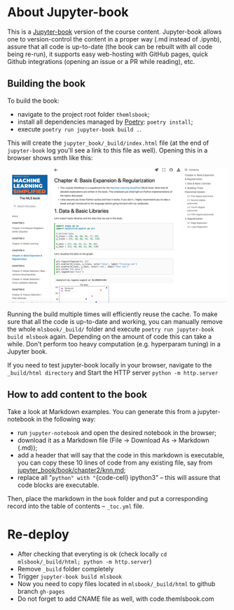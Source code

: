# About Jupyter-book 

This is a [Jupyter-book](https://jupyterbook.org/en/stable/start/create.html) version of the course content. Jupyter-book allows one to version-control the content in a proper way (.md instead of .ipynb), assure that all code is up-to-date (the book can be rebuilt with all code being re-run), it supports easy web-hosting with GitHub pages, quick Github integrations (opening an issue or a PR while reading), etc.  

## Building the book

To build the book:

- navigate to the project root folder `themlsbook`;
- install all dependencies managed by [Poetry](https://python-poetry.org/docs/basic-usage/): `poetry install`;
- execute `poetry run jupyter-book build .`.

This will create the `jupyter_book/_build/index.html` file (at the end of `jupyter-book` log you'll see a link to this file as well). Opening this in a browser shows smth like this:

![](_static/img/jup_book_screenshot.png)

Running the build multiple times will efficiently reuse the cache. To make sure that all the code is up-to-date and working, you can manually remove the whole `mlsbook/_build/` folder and execute `poetry run jupyter-book build mlsbook` again. Depending on the amount of code this can take a while. Don't perform too heavy computation (e.g. hyperparam tuning) in a Jupyter book.

If you need to test jupyter-book locally in your browser, navigate to the `_build/html directory` and Start the HTTP server `python -m http.server`

## How to add content to the book

Take a look at Markdown examples. You can generate this from a jupyter-notebook in the following way:

 - run `jupyter-notebook` and open the desired notebook in the browser;
 - download it as a Markdown file (File -> Download As -> Markdown (.md));
 - add a header that will say that the code in this markdown is executable, you can copy these 10 lines of code from any existing file, say from [jupyter\_book/book/chapter2/knn.md](book/chapter2/knn.md);
 - replace all "```python" with "```{code-cell} ipython3" – this will assure that code blocks are executable.

Then, place the markdown in the `book` folder and put a corresponding record into the table of contents – `_toc.yml` file. 


# Re-deploy

- After checking that everyting is ok (check locally ```cd mlsbook/_build/html; python -m http.server```)
- Remove ```_build``` folder completely
- Trigger ```jupyter-book build mlsbook```
- Now you need to copy files located in ```mlsbook/_build/html``` to github branch ```gh-pages```
- Do not forget to add CNAME file as well, with code.themlsbook.com

